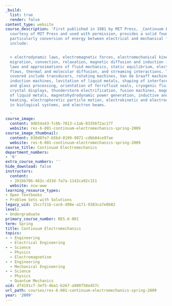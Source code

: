 ```yaml
---
_build:
  list: true
  render: false
content_type: website
course_description: 'First published in 1981 by MIT Press, _Continuum Electromechanics_,
  courtesy of MIT Press and used with permission, provides a solid foundation in electromagnetics,
  particularly conversion of energy between electrical and mechanical forms. Topics
  include:


  > electrodynamic laws, electromagnetic forces, electromechanical kinematics, charge
  migration, convection, relaxation, magnetic diffusion and induction interactions,
  laws and approximations of fluid mechanics, static equilibrium, electromechanical
  flows, thermal and molecular diffusion, and streaming interactions. The applications
  covered include transducers, rotating machines, Van de Graaff machines, image processing,
  induction machines, levitation of liquid metals, shaping of interfaces in plastics
  and glass processing, orientation of ferrofluid seals, cryogenic fluids, liquid
  crystal displays, thunderstorm electrification, fusion machines, magnetic pumping
  of liquid metals, magnetohydrodynamic power generation, inductive and dielectric
  heating, electrophoretic particle motion, electrokinetic and electrocapillary interactions
  in biological systems, and electron beams.

  '
course_image:
  content: 9d654a43-fc0b-7013-c1ab-03356f2ac17f
  website: res-6-001-continuum-electromechanics-spring-2009
course_image_thumbnail:
  content: 830d8fe7-b5bd-0199-9072-cdbb84ce97ae
  website: res-6-001-continuum-electromechanics-spring-2009
course_title: Continuum Electromechanics
department_numbers:
- '6'
extra_course_numbers: ''
hide_download: false
instructors:
  content:
  - 281bb786-462c-d33d-fa7a-1142ca92c151
  website: ocw-www
learning_resource_types:
- Open Textbooks
- Problem Sets with Solutions
legacy_uid: 15ccf21b-cac6-d98e-a171-9383ca7e0b82
level:
- Undergraduate
primary_course_number: RES.6-001
term: Spring
title: Continuum Electromechanics
topics:
- - Engineering
  - Electrical Engineering
- - Science
  - Physics
  - Electromagnetism
- - Engineering
  - Mechanical Engineering
- - Science
  - Physics
  - Quantum Mechanics
uid: df4191cf-3ef5-4ba1-b267-a980758e457c
url_path: courses/res-6-001-continuum-electromechanics-spring-2009
year: '2009'
---
```

